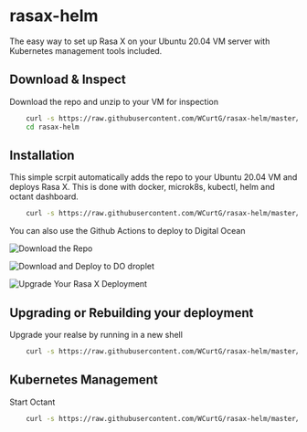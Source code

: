 
# rasax-helm

The easy way to set up Rasa X on your Ubuntu 20.04 VM server with Kubernetes management tools included.

<!-- [![GitHub Super-Linter](https://github.com/WCurtG/rasax-helm/workflows/Lint%20Code%20Base/badge.svg)](https://github.com/marketplace/actions/super-linter) -->

## Download & Inspect

Download the repo and unzip to your VM for inspection

```bash
    curl -s https://raw.githubusercontent.com/WCurtG/rasax-helm/master/Install/download.sh | sudo bash &&
    cd rasax-helm
```

## Installation

This simple scrpit automatically adds the repo to your Ubuntu 20.04 VM and deploys Rasa X. This is done with docker, microk8s, kubectl, helm and octant dashboard.

```bash
    curl -s https://raw.githubusercontent.com/WCurtG/rasax-helm/master/Install/download.sh | sudo bash && rasax-helm/Install/./rxhelm.sh
```

You can also use the Github Actions to deploy to Digital Ocean

![Download the Repo](https://github.com/WCurtG/rasax-helm/master/.github/workflows/download.yml/badge.svg)

![Download and Deploy to DO droplet](https://github.com/WCurtG/rasax-helm/master/.github/workflows/deploy_rasax_new.yml/badge.svg)

![Upgrade Your Rasa X Deployment](https://github.com/WCurtG/rasax-helm/master/.github/workflows/deploy_rasax_new.yml/badge.svg)

## Upgrading or Rebuilding your deployment

Upgrade your realse by running in a new shell

```bash
    curl -s https://raw.githubusercontent.com/WCurtG/rasax-helm/master/Upgrade/upgrade.sh | sudo bash
```

## Kubernetes Management

Start Octant

```bash
    curl -s https://raw.githubusercontent.com/WCurtG/rasax-helm/master/Install/octant.sh | sudo bash
```

